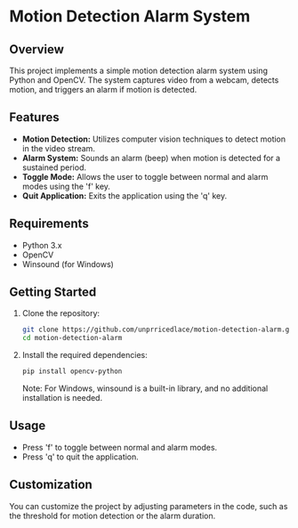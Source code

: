 # Motion Detection Alarm System

## Overview

This project implements a simple motion detection alarm system using Python and OpenCV. The system captures video from a webcam, detects motion, and triggers an alarm if motion is detected.

## Features

- **Motion Detection:** Utilizes computer vision techniques to detect motion in the video stream.
- **Alarm System:** Sounds an alarm (beep) when motion is detected for a sustained period.
- **Toggle Mode:** Allows the user to toggle between normal and alarm modes using the 'f' key.
- **Quit Application:** Exits the application using the 'q' key.

## Requirements

- Python 3.x
- OpenCV
- Winsound (for Windows)

## Getting Started

1. Clone the repository:

    ```bash
    git clone https://github.com/unprricedlace/motion-detection-alarm.git
    cd motion-detection-alarm
    ```

2. Install the required dependencies:

    ```bash
    pip install opencv-python
    ```

    Note: For Windows, winsound is a built-in library, and no additional installation is needed.

## Usage

- Press 'f' to toggle between normal and alarm modes.
- Press 'q' to quit the application.

## Customization

You can customize the project by adjusting parameters in the code, such as the threshold for motion detection or the alarm duration.




